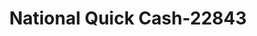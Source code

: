 ---
f_zip-code: 60402
f_state-code: IL
title: National Quick Cash-22843
f_phone: 708-484-3600
f_city-only: Berwyn
f_address: 6508 Cermak Rd Berwyn
f_location-unique-id: '22843'
slug: national-quick-cash-22843
updated-on: '2024-05-30T13:46:58.046Z'
created-on: '2024-05-30T13:36:59.803Z'
published-on: '2024-05-30T13:54:32.469Z'
f_city-state: cms/city/berwyn-il.md
f_company: cms/company/national-quick-cash.md
f_state: cms/state/illinois.md
layout: '[payday-loan].html'
tags: payday-loan
---